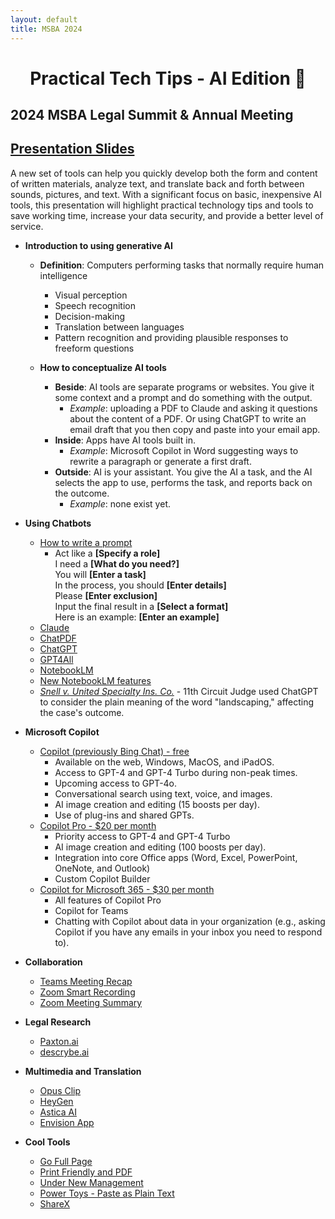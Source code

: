 ```yaml
---
layout: default
title: MSBA 2024
---
```


<h1 align="center"><strong>Practical Tech Tips - AI Edition</strong> 🎉</h1>
	<h2>2024 MSBA Legal Summit & Annual Meeting</h2>
	<h2 class="center"><a href="files/Practical-AI-Slides-MSBA-2024.pdf">Presentation Slides</a> </h2>

A new set of tools can help you quickly develop both the form and content of written materials, analyze text, and translate back and forth between sounds, pictures, and text. With a significant focus on basic, inexpensive AI tools, this presentation will highlight practical technology tips and tools to save working time, increase your data security, and provide a better level of service.

- **Introduction to using generative AI**
  - **Definition**: Computers performing tasks that normally require human intelligence
    - Visual perception​
    - Speech recognition​
    - Decision-making​
    - Translation between languages​
    - Pattern recognition and providing plausible responses to freeform questions

  - **How to conceptualize AI tools**
    - **Beside**: AI tools are separate programs or websites. You give it some context and a prompt and do something with the output.
      - *Example*: uploading a PDF to Claude and asking it questions about the content of a PDF. Or using ChatGPT to write an email draft that you then copy and paste into your email app.
    - **Inside**: Apps have AI tools built in.
      - *Example*: Microsoft Copilot in Word suggesting ways to rewrite a paragraph or generate a first draft.
    - **Outside**: AI is your assistant. You give the AI a task, and the AI selects the app to use, performs the task, and reports back on the outcome.
      - *Example*: none exist yet.

- **Using Chatbots**
  - [How to write a prompt](https://mitenmit.github.io/gpt/)
    - Act like a **[Specify a role]**  
      I need a **[What do you need?]**  
      You will **[Enter a task]**  
      In the process, you should **[Enter details]**  
      Please **[Enter exclusion]**  
      Input the final result in a **[Select a format]**  
      Here is an example: **[Enter an example]**  
  - [Claude](https://claude.ai/)
  - [ChatPDF](https://www.chatpdf.com/)
  - [ChatGPT](https://chat.openai.com/)
  - [GPT4All](https://gpt4all.io/index.html)
  - [NotebookLM](https://notebooklm.google.com/)
  - [New NotebookLM features](https://blog.google/technology/ai/notebooklm-goes-global-support-for-websites-slides-fact-check/)
  - [*Snell v. United Specialty Ins. Co.*](https://media.ca11.uscourts.gov/opinions/pub/files/202212581.pdf#page=25) - 11th Circuit Judge used ChatGPT to consider the plain meaning of the word "landscaping," affecting the case's outcome.

- **Microsoft Copilot**
  - [Copilot (previously Bing Chat) - free](https://copilot.microsoft.com/)
    - Available on the web, Windows, MacOS, and iPadOS.
    - Access to GPT-4 and GPT-4 Turbo during non-peak times.
    - Upcoming access to GPT-4o.
    - Conversational search using text, voice, and images.
    - AI image creation and editing (15 boosts per day).
    - Use of plug-ins and shared GPTs.
  - [Copilot Pro - $20 per month](https://www.microsoft.com/en-us/store/b/copilotpro)
    - Priority access to GPT-4 and GPT-4 Turbo
    - AI image creation and editing (100 boosts per day).
    - Integration into core Office apps (Word, Excel, PowerPoint, OneNote, and Outlook)
    - Custom Copilot Builder
  - [Copilot for Microsoft 365 - $30 per month](https://www.microsoft.com/en-us/microsoft-365/business/copilot-for-microsoft-365)
    - All features of Copilot Pro
    - Copilot for Teams
    - Chatting with Copilot about data in your organization (e.g., asking Copilot if you have any emails in your inbox you need to respond to).

- **Collaboration**
  - [Teams Meeting Recap](https://support.microsoft.com/en-us/office/meeting-recap-in-microsoft-teams-c2e3a0fe-504f-4b2c-bf85-504938f110ef)
  - [Zoom Smart Recording](https://support.zoom.com/hc/en/article?id=zm_kb&sysparm_article=KB0061101)
  - [Zoom Meeting Summary](https://support.zoom.com/hc/en/article?id=zm_kb&sysparm_article=KB0058013)

- **Legal Research**
  - [Paxton.ai](https://www.paxton.ai/)
  - [descrybe.ai](https://descrybe.ai/)

- **Multimedia and Translation**
  - [Opus Clip](https://www.opus.pro/)
  - [HeyGen](https://www.heygen.com/)
  - [Astica AI](https://astica.ai/)
  - [Envision App](https://www.letsenvision.com/app)

- **Cool Tools**
  - [Go Full Page](https://chromewebstore.google.com/detail/gofullpage-full-page-scre/fdpohaocaechififmbbbbbknoalclacl?hl=en&pli=1)
  - [Print Friendly and PDF](https://chromewebstore.google.com/detail/printfriendly-print-and-p/ohlencieiipommannpdfcmfdpjjmeolj)
  - [Under New Management](https://chromewebstore.google.com/detail/under-new-management/jppepdecgemgbgnjnnfjcmanlleioikj)
  - [Power Toys - Paste as Plain Text](https://learn.microsoft.com/en-us/windows/powertoys/advanced-paste)
  - [ShareX](https://getsharex.com/)
